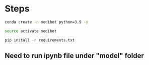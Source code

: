 # Steps
```bash
conda create -n medibot python=3.9 -y
```

```bash
source activate medibot
```

```bash
pip install -r requirements.txt 
```

## Need to run ipynb file under "model" folder